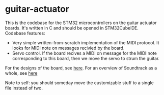 # guitar-actuator
This is the codebase for the STM32 microcontrollers on the guitar actuator boards. It's written in C and should be opened in STM32CubeIDE.
Codebase features:
- Very simple written-from-scratch implementation of the MIDI protocol. It looks for MIDI note on messages recivied by the board.
- Servo control. If the board recives a MIDI on message for the MIDI note corresponding to this board, then we move the servo to strum the guitar.

For the designs of the board, see [here](https://github.com/lukeboi/guitar-board).
For an overview of Soundtrack as a whole, see [here](https://www.lukefarritor.com)

Note to self: you should someday move the customizable stuff to a single file instead of two.
